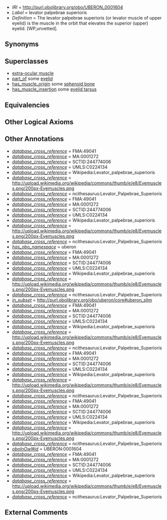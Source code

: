  * *IRI* = http://purl.obolibrary.org/obo/UBERON_0001604
 * *Label* = levator palpebrae superioris
 * *Definition* = The levator palpebrae superioris (or levator muscle of upper eyelid) is the muscle in the orbit that elevates the superior (upper) eyelid. [WP,unvetted].

## Synonyms


## Superclasses

 * [extra-ocular muscle](../../UBERON/01/UBERON_0001601.md)
 * [part_of](../../BFO/50/BFO_0000050.md) some [eyelid](../../UBERON/11/UBERON_0001711.md)
 * [has_muscle_origin](../../RO/72/RO_0002372.md) some [sphenoid bone](../../UBERON/77/UBERON_0001677.md)
 * [has_muscle_insertion](../../RO/73/RO_0002373.md) some [eyelid tarsus](../../UBERON/72/UBERON_0004772.md)

## Equivalencies


## Other Logical Axioms


## Other Annotations

 * *[database_cross_reference](../../ef/oboInOwl#hasDbXref.md)* = FMA:49041
 * *[database_cross_reference](../../ef/oboInOwl#hasDbXref.md)* = MA:0001272
 * *[database_cross_reference](../../ef/oboInOwl#hasDbXref.md)* = SCTID:244774006
 * *[database_cross_reference](../../ef/oboInOwl#hasDbXref.md)* = UMLS:C0224134
 * *[database_cross_reference](../../ef/oboInOwl#hasDbXref.md)* = Wikipedia:Levator_palpebrae_superioris
 * *[database_cross_reference](../../ef/oboInOwl#hasDbXref.md)* = http://upload.wikimedia.org/wikipedia/commons/thumb/e/e8/Eyemuscles.png/200px-Eyemuscles.png
 * *[database_cross_reference](../../ef/oboInOwl#hasDbXref.md)* = ncithesaurus:Levator_Palpebrae_Superioris
 * *[database_cross_reference](../../ef/oboInOwl#hasDbXref.md)* = FMA:49041
 * *[database_cross_reference](../../ef/oboInOwl#hasDbXref.md)* = MA:0001272
 * *[database_cross_reference](../../ef/oboInOwl#hasDbXref.md)* = SCTID:244774006
 * *[database_cross_reference](../../ef/oboInOwl#hasDbXref.md)* = UMLS:C0224134
 * *[database_cross_reference](../../ef/oboInOwl#hasDbXref.md)* = Wikipedia:Levator_palpebrae_superioris
 * *[database_cross_reference](../../ef/oboInOwl#hasDbXref.md)* = http://upload.wikimedia.org/wikipedia/commons/thumb/e/e8/Eyemuscles.png/200px-Eyemuscles.png
 * *[database_cross_reference](../../ef/oboInOwl#hasDbXref.md)* = ncithesaurus:Levator_Palpebrae_Superioris
 * *[has_obo_namespace](../../ce/oboInOwl#hasOBONamespace.md)* = uberon
 * *[database_cross_reference](../../ef/oboInOwl#hasDbXref.md)* = FMA:49041
 * *[database_cross_reference](../../ef/oboInOwl#hasDbXref.md)* = MA:0001272
 * *[database_cross_reference](../../ef/oboInOwl#hasDbXref.md)* = SCTID:244774006
 * *[database_cross_reference](../../ef/oboInOwl#hasDbXref.md)* = UMLS:C0224134
 * *[database_cross_reference](../../ef/oboInOwl#hasDbXref.md)* = Wikipedia:Levator_palpebrae_superioris
 * *[database_cross_reference](../../ef/oboInOwl#hasDbXref.md)* = http://upload.wikimedia.org/wikipedia/commons/thumb/e/e8/Eyemuscles.png/200px-Eyemuscles.png
 * *[database_cross_reference](../../ef/oboInOwl#hasDbXref.md)* = ncithesaurus:Levator_Palpebrae_Superioris
 * *[in_subset](../../et/oboInOwl#inSubset.md)* = http://purl.obolibrary.org/obo/uberon/core#uberon_slim
 * *[database_cross_reference](../../ef/oboInOwl#hasDbXref.md)* = FMA:49041
 * *[database_cross_reference](../../ef/oboInOwl#hasDbXref.md)* = MA:0001272
 * *[database_cross_reference](../../ef/oboInOwl#hasDbXref.md)* = SCTID:244774006
 * *[database_cross_reference](../../ef/oboInOwl#hasDbXref.md)* = UMLS:C0224134
 * *[database_cross_reference](../../ef/oboInOwl#hasDbXref.md)* = Wikipedia:Levator_palpebrae_superioris
 * *[database_cross_reference](../../ef/oboInOwl#hasDbXref.md)* = http://upload.wikimedia.org/wikipedia/commons/thumb/e/e8/Eyemuscles.png/200px-Eyemuscles.png
 * *[database_cross_reference](../../ef/oboInOwl#hasDbXref.md)* = ncithesaurus:Levator_Palpebrae_Superioris
 * *[database_cross_reference](../../ef/oboInOwl#hasDbXref.md)* = FMA:49041
 * *[database_cross_reference](../../ef/oboInOwl#hasDbXref.md)* = MA:0001272
 * *[database_cross_reference](../../ef/oboInOwl#hasDbXref.md)* = SCTID:244774006
 * *[database_cross_reference](../../ef/oboInOwl#hasDbXref.md)* = UMLS:C0224134
 * *[database_cross_reference](../../ef/oboInOwl#hasDbXref.md)* = Wikipedia:Levator_palpebrae_superioris
 * *[database_cross_reference](../../ef/oboInOwl#hasDbXref.md)* = http://upload.wikimedia.org/wikipedia/commons/thumb/e/e8/Eyemuscles.png/200px-Eyemuscles.png
 * *[database_cross_reference](../../ef/oboInOwl#hasDbXref.md)* = ncithesaurus:Levator_Palpebrae_Superioris
 * *[database_cross_reference](../../ef/oboInOwl#hasDbXref.md)* = FMA:49041
 * *[database_cross_reference](../../ef/oboInOwl#hasDbXref.md)* = MA:0001272
 * *[database_cross_reference](../../ef/oboInOwl#hasDbXref.md)* = SCTID:244774006
 * *[database_cross_reference](../../ef/oboInOwl#hasDbXref.md)* = UMLS:C0224134
 * *[database_cross_reference](../../ef/oboInOwl#hasDbXref.md)* = Wikipedia:Levator_palpebrae_superioris
 * *[database_cross_reference](../../ef/oboInOwl#hasDbXref.md)* = http://upload.wikimedia.org/wikipedia/commons/thumb/e/e8/Eyemuscles.png/200px-Eyemuscles.png
 * *[database_cross_reference](../../ef/oboInOwl#hasDbXref.md)* = ncithesaurus:Levator_Palpebrae_Superioris
 * *[oboInOwl#id](../../id/oboInOwl#id.md)* = UBERON:0001604
 * *[database_cross_reference](../../ef/oboInOwl#hasDbXref.md)* = FMA:49041
 * *[database_cross_reference](../../ef/oboInOwl#hasDbXref.md)* = MA:0001272
 * *[database_cross_reference](../../ef/oboInOwl#hasDbXref.md)* = SCTID:244774006
 * *[database_cross_reference](../../ef/oboInOwl#hasDbXref.md)* = UMLS:C0224134
 * *[database_cross_reference](../../ef/oboInOwl#hasDbXref.md)* = Wikipedia:Levator_palpebrae_superioris
 * *[database_cross_reference](../../ef/oboInOwl#hasDbXref.md)* = http://upload.wikimedia.org/wikipedia/commons/thumb/e/e8/Eyemuscles.png/200px-Eyemuscles.png
 * *[database_cross_reference](../../ef/oboInOwl#hasDbXref.md)* = ncithesaurus:Levator_Palpebrae_Superioris

## External Comments

